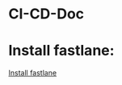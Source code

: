 # CI-CD-Doc

# Install fastlane:

[Install fastlane](https://github.com/Mustafa-Ezzat/CI-CD-Doc/blob/master/fastlane%20install.md)
